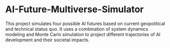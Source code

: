 # AI-Future-Multiverse-Simulator
This project simulates four possible AI futures based on current geopolitical and technical status quo. It uses a combination of system dynamics modeling and Monte Carlo simulation to project different trajectories of AI development and their societal impacts.

